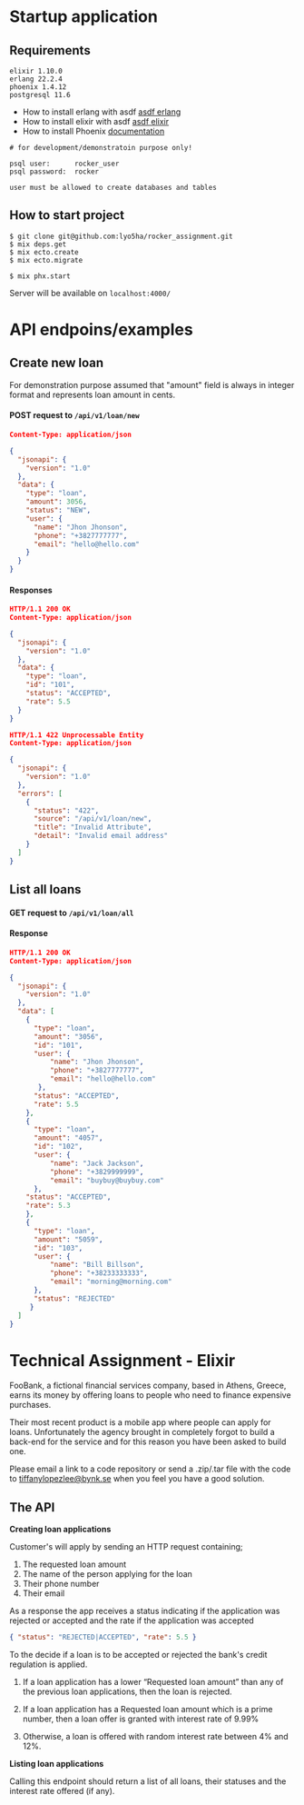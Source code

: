 # Startup application

## Requirements

```
elixir 1.10.0
erlang 22.2.4
phoenix 1.4.12
postgresql 11.6
```
- How to install erlang with asdf [asdf erlang](https://github.com/asdf-vm/asdf-erlang)
- How to install elixir with asdf [asdf elixir](https://github.com/asdf-vm/asdf-elixir)
- How to install Phoenix [documentation](https://hexdocs.pm/phoenix/installation.html)



```
# for development/demonstratoin purpose only!

psql user:      rocker_user
psql password:  rocker

user must be allowed to create databases and tables
```

## How to start project

```
$ git clone git@github.com:lyo5ha/rocker_assignment.git
$ mix deps.get
$ mix ecto.create
$ mix ecto.migrate

$ mix phx.start
```
Server will be available on `localhost:4000/`


# API endpoins/examples

## Create new loan
For demonstration purpose assumed that "amount" field is always in integer format and represents loan amount in cents.

#### POST request to `/api/v1/loan/new`

``` json
Content-Type: application/json

{
  "jsonapi": {
    "version": "1.0"
  },
  "data": {
    "type": "loan",
    "amount": 3056,
    "status": "NEW",
    "user": {
      "name": "Jhon Jhonson",
      "phone": "+3827777777",
      "email": "hello@hello.com"
    }
  }
}

```

#### Responses

``` json
HTTP/1.1 200 OK
Content-Type: application/json

{
  "jsonapi": {
    "version": "1.0"
  },
  "data": {
    "type": "loan",
    "id": "101",
    "status": "ACCEPTED",
    "rate": 5.5
  }
}

```

``` json
HTTP/1.1 422 Unprocessable Entity
Content-Type: application/json

{
  "jsonapi": {
    "version": "1.0"
  },
  "errors": [
    {
      "status": "422",
      "source": "/api/v1/loan/new",
      "title": "Invalid Attribute",
      "detail": "Invalid email address"
    }
  ]
}

```

## List all loans
#### GET request to `/api/v1/loan/all`

#### Response

``` json
HTTP/1.1 200 OK
Content-Type: application/json

{
  "jsonapi": {
    "version": "1.0"
  },
  "data": [
    {
      "type": "loan",
      "amount": "3056",
      "id": "101",
      "user": {
          "name": "Jhon Jhonson",
          "phone": "+3827777777",
          "email": "hello@hello.com"
       },
      "status": "ACCEPTED",
      "rate": 5.5
    },
    {
      "type": "loan",
      "amount": "4057",
      "id": "102",
      "user": {
          "name": "Jack Jackson",
          "phone": "+3829999999",
          "email": "buybuy@buybuy.com"
      },
    "status": "ACCEPTED",
    "rate": 5.3
    },
    {
      "type": "loan",
      "amount": "5059",
      "id": "103",
      "user": {
          "name": "Bill Billson",
          "phone": "+38233333333",
          "email": "morning@morning.com"
      },
      "status": "REJECTED"
     }
  ]
}

```




# Technical Assignment - Elixir

FooBank, a fictional financial services company, based in Athens,
Greece, earns its money by offering loans to people who need to
finance expensive purchases.

Their most recent product is a mobile app where people can apply for
loans. Unfortunately the agency brought in completely forgot to build
a back-end for the service and for this reason you have been asked to
build one.

Please email a link to a code repository or send a .zip/.tar file with
the code to tiffanylopezlee@bynk.se when you feel you have a good
solution.

## The API

**Creating loan applications**

Customer's will apply by sending an HTTP request containing;
1. The requested loan amount
2. The name of the person applying for the loan
3. Their phone number
4. Their email

As a response the app receives a status indicating if the application
was rejected or accepted and the rate if the application was accepted

``` json
{ "status": "REJECTED|ACCEPTED", "rate": 5.5 }
```

To the decide if a loan is to be accepted or rejected the bank's
credit regulation is applied.

1. If a loan application has a lower “Requested loan amount” than any
   of the previous loan applications, then the loan is rejected.

2. If a loan application has a Requested loan amount which is a prime
   number, then a loan offer is granted with interest rate of 9.99%

3. Otherwise, a loan is offered with random interest rate between 4%
   and 12%.

**Listing loan applications**

Calling this endpoint should return a list of all loans, their
statuses and the interest rate offered (if any).
